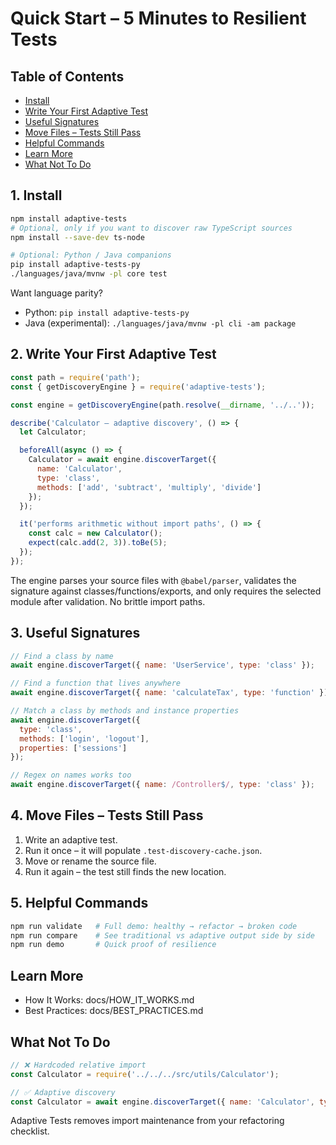 # Quick Start – 5 Minutes to Resilient Tests

## Table of Contents

- [Install](#1-install)
- [Write Your First Adaptive Test](#2-write-your-first-adaptive-test)
- [Useful Signatures](#3-useful-signatures)
- [Move Files – Tests Still Pass](#4-move-files--tests-still-pass)
- [Helpful Commands](#5-helpful-commands)
- [Learn More](#learn-more)
- [What Not To Do](#what-not-to-do)

## 1. Install

```bash
npm install adaptive-tests
# Optional, only if you want to discover raw TypeScript sources
npm install --save-dev ts-node

# Optional: Python / Java companions
pip install adaptive-tests-py
./languages/java/mvnw -pl core test
```

Want language parity?

- Python: `pip install adaptive-tests-py`
- Java (experimental): `./languages/java/mvnw -pl cli -am package`

## 2. Write Your First Adaptive Test

```javascript
const path = require('path');
const { getDiscoveryEngine } = require('adaptive-tests');

const engine = getDiscoveryEngine(path.resolve(__dirname, '../..'));

describe('Calculator – adaptive discovery', () => {
  let Calculator;

  beforeAll(async () => {
    Calculator = await engine.discoverTarget({
      name: 'Calculator',
      type: 'class',
      methods: ['add', 'subtract', 'multiply', 'divide']
    });
  });

  it('performs arithmetic without import paths', () => {
    const calc = new Calculator();
    expect(calc.add(2, 3)).toBe(5);
  });
});
```

The engine parses your source files with `@babel/parser`, validates the
signature against classes/functions/exports, and only requires the selected
module after validation. No brittle import paths.

## 3. Useful Signatures

```javascript
// Find a class by name
await engine.discoverTarget({ name: 'UserService', type: 'class' });

// Find a function that lives anywhere
await engine.discoverTarget({ name: 'calculateTax', type: 'function' });

// Match a class by methods and instance properties
await engine.discoverTarget({
  type: 'class',
  methods: ['login', 'logout'],
  properties: ['sessions']
});

// Regex on names works too
await engine.discoverTarget({ name: /Controller$/, type: 'class' });
```

## 4. Move Files – Tests Still Pass

1. Write an adaptive test.
2. Run it once – it will populate `.test-discovery-cache.json`.
3. Move or rename the source file.
4. Run it again – the test still finds the new location.

## 5. Helpful Commands

```bash
npm run validate   # Full demo: healthy → refactor → broken code
npm run compare    # See traditional vs adaptive output side by side
npm run demo       # Quick proof of resilience
```

## Learn More

- How It Works: docs/HOW_IT_WORKS.md
- Best Practices: docs/BEST_PRACTICES.md

## What Not To Do

```javascript
// ❌ Hardcoded relative import
const Calculator = require('../../../src/utils/Calculator');

// ✅ Adaptive discovery
const Calculator = await engine.discoverTarget({ name: 'Calculator', type: 'class' });
```

Adaptive Tests removes import maintenance from your refactoring checklist.
